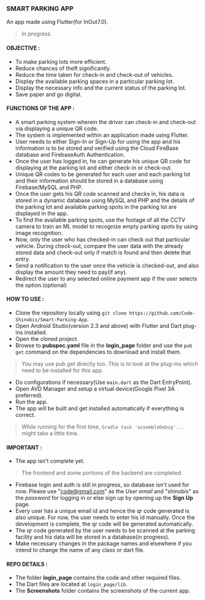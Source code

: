 ### SMART PARKING APP

An app made using Flutter(for InOut7.0).
> In progress.

#### OBJECTIVE :

* To make parking lots more efficient.
* Reduce chances of theft significantly.
* Reduce the time taken for check-in and check-out of vehicles.
* Display the available parking spaces in a particular parking lot.
* Display the necessary info and the current status of the parking lot.
* Save paper and go digital.

#### FUNCTIONS OF THE APP :

* A smart parking system wherein the driver can check-in and check-out via displaying a unique QR code.
* The system is implemented within an application made using Flutter.
* User needs to either Sign-In or Sign-Up for using the app and his information is to be stored and verified using the Cloud FireBase database and FirebaseAuth Authentication.
* Once the user has logged in, he can generate his unique QR code for displaying at the parking lot and either check-in or check-out.
* Unique QR codes to be generated for each user and each parking lot and their information should be stored in a database using Firebase/MySQL and PHP.
* Once the user gets his QR code scanned and checks in, his data is stored in a dynamic database using MySQL and PHP and the details of the parking lot and available parking spots in the parking lot are displayed in the app.
* To find the available parking spots, use the footage of all the CCTV camera to train an ML model to recognize empty parking spots by using image recognition.
* Now, only the user who has checked-in can check out that particular vehicle. During check-out, compare the user data with the already stored data and check-out only if match is found and then delete that entry.
* Send a notification to the user once the vehicle is checked-out, and also display the amount they need to pay(if any).
* Redirect the user to any selected online payment app if the user selects the option.(optional)

#### HOW TO USE :

* Clone the repository locally using `git clone https://github.com/Code-Shinobis/Smart-Parking-App`.
* Open Android Studio(version 2.3 and above) with Flutter and Dart plug-ins installed.
* Open the cloned project.
* Browse to **pubspec.yaml** file in the **login_page** folder and use the `pub get` command on the dependencies to download and install them.
> You may use pub get directly too. This is to look at the plug-ins which need to be installed for this app.
* Do configurations if necessary(Use `main.dart` as the Dart EntryPoint).
* Open AVD Manager and setup a virtual device(Google Pixel 3A preferred).
* Run the app.
* The app will be built and get installed automatically if everything is correct.
> While running for the first time, `Gradle task 'assembleDebug'...` might take a little time. 

#### IMPORTANT :

* The app isn't complete yet.
> The frontend and some portions of the backend are completed.
* Firebase login and auth is still in progress, so database isn't used for now. Please use "code@gmail.com" as the _User email_ and "shinobis" as the _password_ for logging in or else sign up by opening up the **Sign Up** page.
* Every user has a unique email id and hence the qr code generated is also unique. For now, the user needs to enter his id manually. Once the development is complete, the qr code will be generated automatically.
* The qr code generated by the user needs to be scanned at the parking facility and his data will be stored in a database(in progress).
* Make necessary changes in the package names and elsewhere if you intend to change the name of any class or dart file.

#### REPO DETAILS :

* The folder **login_page** contains the code and other required files.
* The Dart files are located at `login_page/lib`.
* The **Screenshots** folder contains the screenshots of the current app.

